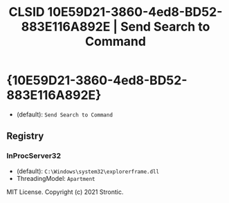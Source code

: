 ﻿---
title: "CLSID 10E59D21-3860-4ed8-BD52-883E116A892E | Send Search to Command"
excerpt: What is COM-Object CLSID 10E59D21-3860-4ed8-BD52-883E116A892E?
---

# {10E59D21-3860-4ed8-BD52-883E116A892E}

* (default): `Send Search to Command`

## Registry


### InProcServer32

* (default): `C:\Windows\system32\explorerframe.dll`
* ThreadingModel: `Apartment`

MIT License. Copyright (c) 2021 Strontic.


